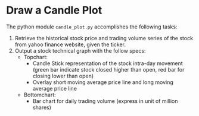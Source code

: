 Draw a Candle Plot
=============

The python module `candle_plot.py` accomplishes the following tasks:

1. Retrieve the historical stock price and trading volume series of the stock from yahoo finance website, given the ticker.
2. Output a stock technical graph with the follow specs:
   - Topchart:
     - Candle Stick representation of the stock intra-day movement (green bar indicate stock closed higher than open, red bar for closing lower than open)
     - Overlay short moving average price line and long moving average price line
   - Bottomchart:
     - Bar chart for daily trading volume (express in unit of million shares)
